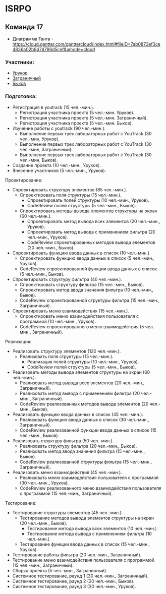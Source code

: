 # ISRPO
## Команда 17
 - Диаграмма Ганта - https://cloud.gantter.com/ganttercloud/index.html#fileID=7ab0873ef3ce4836a02b8d74796d5cef&amode=cloud
### Участники:
 - [Уруков](https://github.com/URUKOVV)
 - [Заграничный](https://github.com/zagran-d)
 - [Быков](https://github.com/MaRoL-s)

### Подготовка:

 - Регистрация в youtrack (15 чел.-мин.).
	- Регистрация участника проекта (5 чел.-мин. Уруков).
	- Регистрация участника проекта (5 чел.-мин. Заграничный).
	- Регистрация участника проекта (5 чел.-мин. Быков).
 - Изучение работы с youtrack (90 чел.-мин.).
	- Выполнение первых трех лабораторных работ с YouTrack (30 чел.-мин, Уруков).
	- Выполнение первых трех лабораторных работ с YouTrack (30 чел.-мин, Заграничный).
	- Выполнение первых трех лабораторных работ с YouTrack (30 чел.-мин, Быков).  
 - Создание проекта (10 чел.-мин., Уруков). 
 - Внесение участников (5 чел.-мин., Уруков).

Проектирование:

 - Спроектировать структуру элементов (85 чел.-мин.).
	- Спроектировать поля структуры (15 чел.-мин.).
		- Спроектировать полей структуры (10 чел.-мин., Уруков).
		- CodeReview полей структуры (5 чел.-мин., Быков).
	- Спроектировать методы вывода элементов структуры на экран (60 чел.-мин.).
		- Спроектировать метод вывода всех элементов (20 чел.-мин., Уруков).
		- Спроектировать метод вывода с применением фильтра (20 чел.-мин., Уруков).
		- CodeReview спроектированных методов вывода элементов (20 чел.-мин., Быков).
  - Спроектировать функцию ввода данных в список (10 чел.-мин.).
	- Спроектировать функцию ввода данных в список (5 чел.-мин., Уруков).
	- CodeReview спроектированной функции ввода данных в список (5 чел.-мин., Быков).
 - Спроектировать структуру фильтра (40 чел.-мин.).
	- Спроектировать структуру фильтра (15 чел.-мин., Быков).
	- Спроектировать метод ввода значения фильтра (10 чел.-мин., Быков).
	- CodeReview спроектированной структуры фильтра (15 чел.-мин., Заграничный).  
 - Спроектировать меню взаимодействия (15 чел.-мин.).
	- Спроектировать меню взаимодействия пользователя с программой (10 чел.-мин., Уруков).
	- CodeReview спроектированного меню взаимодействия (5 чел.-мин., Заграничный).

Реализация:

 - Реализовать структуру элементов (120 чел.-мин.).
	- Реализовать поля структуры (15 чел.-мин.).
		- Реализация полей структуры (10 чел.-мин., Уруков).
		- CodeReview полей структуры (5 чел.-мин., Быков).
  - Реализовать методы вывода элементов структуры на экран (60 чел.-мин.).
	- Реализовать метод вывода всех элементов (20 чел.-мин., Заграничный).
	- Реализовать метод вывода с применением фильтра (20 чел.-мин., Заграничный).
	- CodeReview реализованных методов вывода элементов (20 чел.-мин., Быков).
  - Реализовать функцию ввода данных в список (45 чел.-мин.).
	- Реализовать функцию ввода данных в список (30 чел.-мин., Заграничный).
	- CodeReview реализованной функции ввода данных в список (15 чел.-мин., Быков).
 - Реализовать структуру фильтра (50 чел.-мин.).
	- Реализовать структуру фильтра (20 чел.-мин., Быков).
	- Реализовать метод ввода значения фильтра (15 чел.-мин., Быков).
	- CodeReview реализованной структуры фильтра (15 чел.-мин., Заграничный).  
 - Реализовать меню взаимодействия (45 чел.-мин.).
	- Реализовать меню взаимодействия пользователя с программой (30 чел.-мин., Уруков).
	- CodeReview реализованного меню взаимодействия пользователя с программой (15 чел.-мин., Заграничный).

Тестирование:

 - Тестирование структуры элементов (45 чел.-мин.).
	- Тестирование методов вывода элементов структуры на экран (20 чел.-мин., Быков).
		- Тестирование метода вывода всех элементов (10 чел.-мин.).
		- Тестирование метода вывода с применением фильтра (10 чел.-мин.).
	- Тестирование функции ввода данных в список (15 чел.-мин., Уруков).  
 - Тестирование работы фильтра (20 чел.-мин., Заграничный). 
 - Тестирование меню взаимодействия пользователя с программой. (15 чел.-мин., Заграничный). 
 - Сборка проекта (5 чел.-мин., Заграничный). 
 - Системное тестирование, раунд 1 (30 чел.-мин., Заграничный). 
 - Системное тестирование, раунд 2 (30 чел.-мин., Быков). 
 - Системное тестирование, раунд 3 (30 чел.-мин., Уруков).
 
